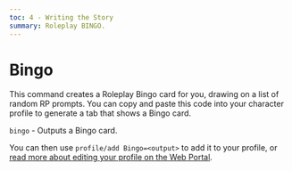 ```yaml
---
toc: 4 - Writing the Story
summary: Roleplay BINGO.
---
```

# Bingo
This command creates a Roleplay Bingo card for you, drawing on a list of random RP prompts.  You can copy and paste this code into your character profile to generate a tab that shows a Bingo card.

`bingo` - Outputs a Bingo card.

You can then use `profile/add Bingo=<output>` to add it to your profile, or [read more about editing your profile on the Web Portal](/help/profile_tutorial).
